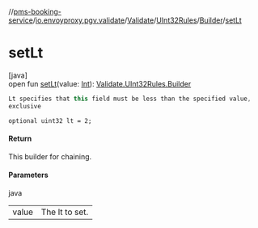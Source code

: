 //[pms-booking-service](../../../../../index.md)/[io.envoyproxy.pgv.validate](../../../index.md)/[Validate](../../index.md)/[UInt32Rules](../index.md)/[Builder](index.md)/[setLt](set-lt.md)

# setLt

[java]\
open fun [setLt](set-lt.md)(value: [Int](https://kotlinlang.org/api/core/kotlin-stdlib/kotlin/-int/index.html)): [Validate.UInt32Rules.Builder](index.md)

```kotlin
Lt specifies that this field must be less than the specified value,
exclusive

```
`optional uint32 lt = 2;`

#### Return

This builder for chaining.

#### Parameters

java

| | |
|---|---|
| value | The lt to set. |